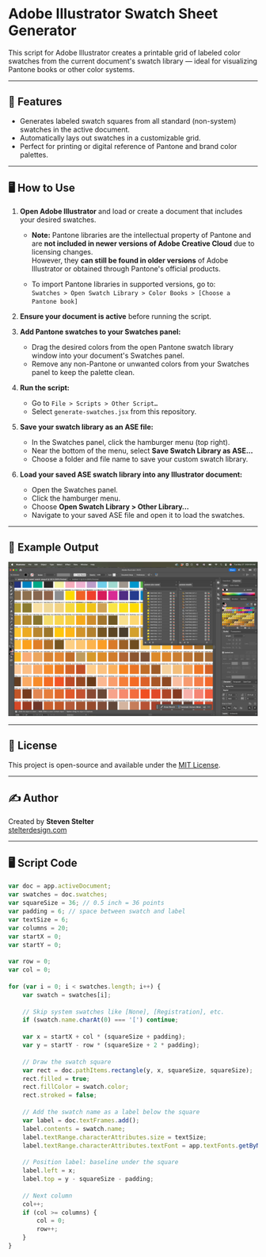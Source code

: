 # Adobe Illustrator Swatch Sheet Generator

This script for Adobe Illustrator creates a printable grid of labeled color swatches from the current document's swatch library — ideal for visualizing Pantone books or other color systems.

---

## 🎯 Features

- Generates labeled swatch squares from all standard (non-system) swatches in the active document.
- Automatically lays out swatches in a customizable grid.
- Perfect for printing or digital reference of Pantone and brand color palettes.

---

## 🖥️ How to Use

1. **Open Adobe Illustrator** and load or create a document that includes your desired swatches.

   - **Note:** Pantone libraries are the intellectual property of Pantone and are **not included in newer versions of Adobe Creative Cloud** due to licensing changes.  
     However, they **can still be found in older versions** of Adobe Illustrator or obtained through Pantone's official products.

   - To import Pantone libraries in supported versions, go to:  
     `Swatches > Open Swatch Library > Color Books > [Choose a Pantone book]`

2. **Ensure your document is active** before running the script.

3. **Add Pantone swatches to your Swatches panel:**
   - Drag the desired colors from the open Pantone swatch library window into your document's Swatches panel.
   - Remove any non-Pantone or unwanted colors from your Swatches panel to keep the palette clean.

4. **Run the script:**
   - Go to `File > Scripts > Other Script…`
   - Select `generate-swatches.jsx` from this repository.

5. **Save your swatch library as an ASE file:**
   - In the Swatches panel, click the hamburger menu (top right).
   - Near the bottom of the menu, select **Save Swatch Library as ASE...**
   - Choose a folder and file name to save your custom swatch library.

6. **Load your saved ASE swatch library into any Illustrator document:**
   - Open the Swatches panel.
   - Click the hamburger menu.
   - Choose **Open Swatch Library > Other Library…**
   - Navigate to your saved ASE file and open it to load the swatches.

---

## 🧪 Example Output

![Swatches Panel in Illustrator](https://github.com/picatar/adobe-illustrator-swatches/blob/main/adobe-illustatror-swatch-library.jpg)

---

## 📄 License

This project is open-source and available under the [MIT License](./LICENSE).

---

## ✍️ Author

Created by **Steven Stelter**  
[stelterdesign.com](https://stelterdesign.com)

---

## 🖥️ Script Code

```javascript
var doc = app.activeDocument;
var swatches = doc.swatches;
var squareSize = 36; // 0.5 inch = 36 points
var padding = 6; // space between swatch and label
var textSize = 6;
var columns = 20;
var startX = 0;
var startY = 0;

var row = 0;
var col = 0;

for (var i = 0; i < swatches.length; i++) {
    var swatch = swatches[i];

    // Skip system swatches like [None], [Registration], etc.
    if (swatch.name.charAt(0) === '[') continue;

    var x = startX + col * (squareSize + padding);
    var y = startY - row * (squareSize + 2 * padding);

    // Draw the swatch square
    var rect = doc.pathItems.rectangle(y, x, squareSize, squareSize);
    rect.filled = true;
    rect.fillColor = swatch.color;
    rect.stroked = false;

    // Add the swatch name as a label below the square
    var label = doc.textFrames.add();
    label.contents = swatch.name;
    label.textRange.characterAttributes.size = textSize;
    label.textRange.characterAttributes.textFont = app.textFonts.getByName("MyriadPro-Regular");

    // Position label: baseline under the square
    label.left = x;
    label.top = y - squareSize - padding;

    // Next column
    col++;
    if (col >= columns) {
        col = 0;
        row++;
    }
}
